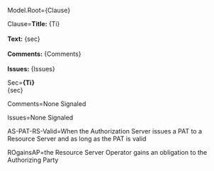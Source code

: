 Model.Root={Clause}

Clause=<b>Title:</b> {Ti}<br><br><b>Text:</b> {sec}<br><br><b>Comments:</b> {Comments}<br><br><b>Issues:</b> {Issues}

Sec=<b>{Ti}</b><br>{sec}

Comments=None Signaled

Issues=None Signaled

AS-PAT-RS-Valid=When the Authorization Server issues a PAT to a Resource Server and as long as the PAT is valid

ROgainsAP=the Resource Server Operator gains an obligation to the Authorizing Party